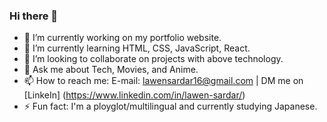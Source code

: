 ### Hi there 👋



- 🔭 I’m currently working on my portfolio website.
- 🌱 I’m currently learning HTML, CSS, JavaScript, React.
- 👯 I’m looking to collaborate on projects with above technology.
- 💬 Ask me about Tech, Movies, and Anime.
- 📫 How to reach me: E-mail: lawensardar16@gmail.com | DM me on  [LinkeIn] (https://www.linkedin.com/in/lawen-sardar/)
- ⚡ Fun fact: I'm  a ployglot/multilingual and currently studying Japanese.


